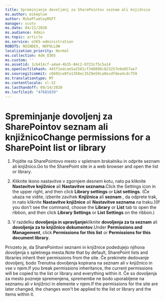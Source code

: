 ```yaml
---
title: Spreminjanje dovoljenj za SharePointov seznam ali knjižnico
ms.author: mikeplum
author: MikePlumleyMSFT
manager: scotv
ms.date: 04/21/2020
ms.audience: Admin
ms.topic: article
ms.service: o365-administration
ROBOTS: NOINDEX, NOFOLLOW
localization_priority: Normal
ms.collection: Adm_O365
ms.custom: ''
ms.assetid: 1cb414cf-a4a4-4b35-84c2-0723cf5c5a14
ms.openlocfilehash: 445f1edcae5a2581cf340898c823257e9e857ae7
ms.sourcegitcommit: c6692ce0fa1358ec3529e59ca0ecdfdea4cdc759
ms.translationtype: MT
ms.contentlocale: sl-SI
ms.lasthandoff: 09/14/2020
ms.locfileid: "47681839"
---
```

# <a name="change-permissions-for-a-sharepoint-list-or-library"></a><span data-ttu-id="32ee2-102">Spreminjanje dovoljenj za SharePointov seznam ali knjižnico</span><span class="sxs-lookup"><span data-stu-id="32ee2-102">Change permissions for a SharePoint list or library</span></span>

1. <span data-ttu-id="32ee2-103">Pojdite na SharePointovo mesto v spletnem brskalniku in odprite seznam ali knjižnico.</span><span class="sxs-lookup"><span data-stu-id="32ee2-103">Go to the SharePoint site in a web browser and open the list or library.</span></span>
    
2. <span data-ttu-id="32ee2-104">Kliknite ikono nastavitve v zgornjem desnem kotu, nato pa kliknite **Nastavitve knjižnice** ali **Nastavitve seznama**.</span><span class="sxs-lookup"><span data-stu-id="32ee2-104">Click the Settings icon in the upper right, and then click **Library settings** or **List settings**.</span></span> <span data-ttu-id="32ee2-105">(Če ukaza ne vidite, izberite zavihek **Knjižnica** ali **seznam** , da odprete trak, in nato kliknite **Nastavitve knjižnice** ali **Nastavitve seznama** na traku.)</span><span class="sxs-lookup"><span data-stu-id="32ee2-105">(If you don't see the command, choose the **Library** or **List** tab to open the ribbon, and then click **Library Settings** or **List Settings** on the ribbon.)</span></span> 
    
3. <span data-ttu-id="32ee2-106">V razdelku **dovoljenja in upravljanje**kliknite **dovoljenja za ta seznam** ali **dovoljenja za to knjižnico dokumentov**.</span><span class="sxs-lookup"><span data-stu-id="32ee2-106">Under **Permissions and Management**, click **Permissions for this list** or **Permissions for this document library**.</span></span>
    
<span data-ttu-id="32ee2-107">Privzeto je, da SharePointovi seznami in knjižnice podedujejo njihova dovoljenja s spletnega mesta.</span><span class="sxs-lookup"><span data-stu-id="32ee2-107">Note that by default, SharePoint lists and libraries inherit their permissions from the site.</span></span> <span data-ttu-id="32ee2-108">Če prekinete dedovanje dovoljenj, bodo Trenutna dovoljenja kopirana na seznam ali v knjižnico in vse v njem.</span><span class="sxs-lookup"><span data-stu-id="32ee2-108">If you break permissions inheritance, the current permissions will be copied to the list or library and everything within it.</span></span> <span data-ttu-id="32ee2-109">Če so dovoljenja za mesto pozneje spremenjena, spremembe ne bodo uporabljene na seznamu ali v knjižnici in elemente v njem.</span><span class="sxs-lookup"><span data-stu-id="32ee2-109">If the permissions for the site are later changed, the changes won't be applied to the list or library and the items within it.</span></span>
  

